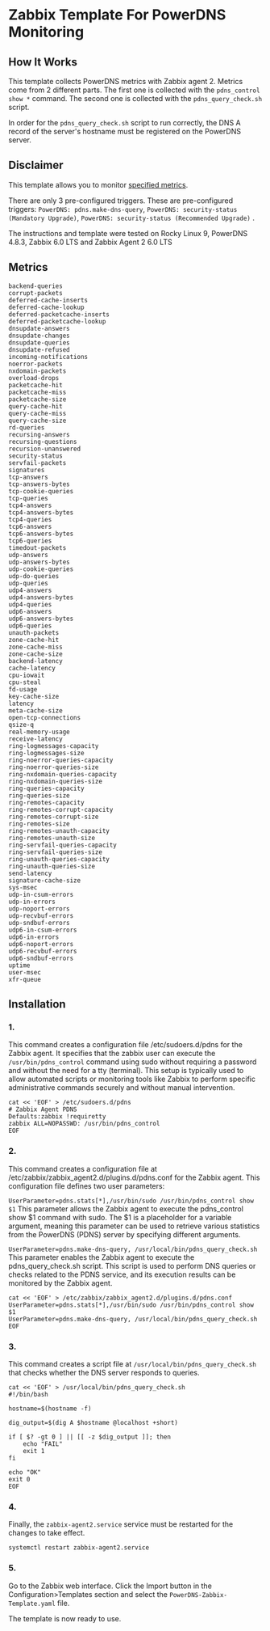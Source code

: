 # Zabbix Template For PowerDNS Monitoring

## How It Works
This template collects PowerDNS metrics with Zabbix agent 2. Metrics come from 2 different parts. The first one is collected with the ```pdns_control show *``` command. The second one is collected with the ```pdns_query_check.sh``` script.

In order for the ```pdns_query_check.sh``` script to run correctly, the DNS A record of the server's hostname must be registered on the PowerDNS server.

## Disclaimer
This template allows you to monitor [specified metrics](https://github.com/mhammedyildirim/powerdns-zabbix-template#metrics). 

There are only 3 pre-configured triggers. These are pre-configured triggers: ```PowerDNS: pdns.make-dns-query```, ```PowerDNS: security-status (Mandatory Upgrade)```, ```PowerDNS: security-status (Recommended Upgrade)``` .

The instructions and template were tested on Rocky Linux 9, PowerDNS 4.8.3, Zabbix 6.0 LTS and Zabbix Agent 2 6.0 LTS

## Metrics
```
backend-queries
corrupt-packets
deferred-cache-inserts
deferred-cache-lookup
deferred-packetcache-inserts
deferred-packetcache-lookup
dnsupdate-answers
dnsupdate-changes
dnsupdate-queries
dnsupdate-refused
incoming-notifications
noerror-packets
nxdomain-packets
overload-drops
packetcache-hit
packetcache-miss
packetcache-size
query-cache-hit
query-cache-miss
query-cache-size
rd-queries
recursing-answers
recursing-questions
recursion-unanswered
security-status
servfail-packets
signatures
tcp-answers
tcp-answers-bytes
tcp-cookie-queries
tcp-queries
tcp4-answers
tcp4-answers-bytes
tcp4-queries
tcp6-answers
tcp6-answers-bytes
tcp6-queries
timedout-packets
udp-answers
udp-answers-bytes
udp-cookie-queries
udp-do-queries
udp-queries
udp4-answers
udp4-answers-bytes
udp4-queries
udp6-answers
udp6-answers-bytes
udp6-queries
unauth-packets
zone-cache-hit
zone-cache-miss
zone-cache-size
backend-latency
cache-latency
cpu-iowait
cpu-steal
fd-usage
key-cache-size
latency
meta-cache-size
open-tcp-connections
qsize-q
real-memory-usage
receive-latency
ring-logmessages-capacity
ring-logmessages-size
ring-noerror-queries-capacity
ring-noerror-queries-size
ring-nxdomain-queries-capacity
ring-nxdomain-queries-size
ring-queries-capacity
ring-queries-size
ring-remotes-capacity
ring-remotes-corrupt-capacity
ring-remotes-corrupt-size
ring-remotes-size
ring-remotes-unauth-capacity
ring-remotes-unauth-size
ring-servfail-queries-capacity
ring-servfail-queries-size
ring-unauth-queries-capacity
ring-unauth-queries-size
send-latency
signature-cache-size
sys-msec
udp-in-csum-errors
udp-in-errors
udp-noport-errors
udp-recvbuf-errors
udp-sndbuf-errors
udp6-in-csum-errors
udp6-in-errors
udp6-noport-errors
udp6-recvbuf-errors
udp6-sndbuf-errors
uptime
user-msec
xfr-queue
```

## Installation
### 1. 
This command creates a configuration file /etc/sudoers.d/pdns for the Zabbix agent. It specifies that the zabbix user can execute the ```/usr/bin/pdns_control``` command using sudo without requiring a password and without the need for a tty (terminal). This setup is typically used to allow automated scripts or monitoring tools like Zabbix to perform specific administrative commands securely and without manual intervention.
```
cat << 'EOF' > /etc/sudoers.d/pdns
# Zabbix Agent PDNS
Defaults:zabbix !requiretty
zabbix ALL=NOPASSWD: /usr/bin/pdns_control
EOF
```
### 2.
This command creates a configuration file at /etc/zabbix/zabbix_agent2.d/plugins.d/pdns.conf for the Zabbix agent. This configuration file defines two user parameters:

```UserParameter=pdns.stats[*],/usr/bin/sudo /usr/bin/pdns_control show $1``` This parameter allows the Zabbix agent to execute the pdns_control show $1 command with sudo. The $1 is a placeholder for a variable argument, meaning this parameter can be used to retrieve various statistics from the PowerDNS (PDNS) server by specifying different arguments.

```UserParameter=pdns.make-dns-query, /usr/local/bin/pdns_query_check.sh``` This parameter enables the Zabbix agent to execute the pdns_query_check.sh script. This script is used to perform DNS queries or checks related to the PDNS service, and its execution results can be monitored by the Zabbix agent.

```
cat << 'EOF' > /etc/zabbix/zabbix_agent2.d/plugins.d/pdns.conf
UserParameter=pdns.stats[*],/usr/bin/sudo /usr/bin/pdns_control show $1
UserParameter=pdns.make-dns-query, /usr/local/bin/pdns_query_check.sh
EOF
```
### 3.
This command creates a script file at ```/usr/local/bin/pdns_query_check.sh``` that checks whether the DNS server responds to queries.
```
cat << 'EOF' > /usr/local/bin/pdns_query_check.sh
#!/bin/bash

hostname=$(hostname -f)

dig_output=$(dig A $hostname @localhost +short)

if [ $? -gt 0 ] || [[ -z $dig_output ]]; then
    echo "FAIL"
    exit 1
fi

echo "OK"
exit 0
EOF
```
### 4.
Finally, the ```zabbix-agent2.service``` service must be restarted for the changes to take effect.
```
systemctl restart zabbix-agent2.service
```
### 5.
Go to the Zabbix web interface. Click the Import button in the Configuration>Templates section and select the ```PowerDNS-Zabbix-Template.yaml``` file.

The template is now ready to use.
